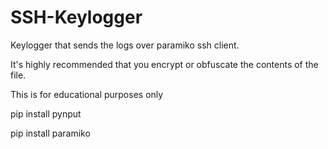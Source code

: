 # SSH-Keylogger
Keylogger that sends the logs over paramiko ssh client.

It's highly recommended that you encrypt or obfuscate the contents of the file.

This is for educational purposes only

pip install pynput

pip install paramiko
